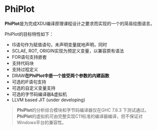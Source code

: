 PhiPlot
========

**PhiPlot**是为完成XDU编译原理课程设计之要求而实现的一个的简易绘图语言。

PhiPlot的目标特性如下：

+ IS语句作为赋值语句，未声明变量就地声明，同时
+ SCLAE, ROT, ORIGIN实现为预定义变量，以兼容原有语法
+ FOR语句支持嵌套
+ 支持代码块
+ 支持过程定义
+ DRAW**在PhiPlot中是一个接受两个参数的内建函数**
+ 可选的IF语句支持
+ 可选的自定义变量支持
+ 可选的字节码编译器&虚拟机
+ LLVM based JIT (under developing)

> **PhiPlot**的分析综合模块和字节码编译器仅在GHC 7.8.3 下测试通过。
> **PhiPlot**的虚拟机可由完整实现C11标准的编译器编译，但不保证对Windows平台的兼容性。
